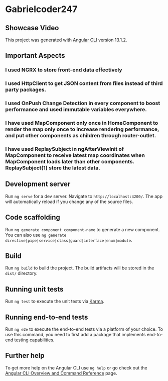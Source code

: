# Gabrielcoder247

## Showcase Video



This project was generated with [Angular CLI](https://github.com/angular/angular-cli) version 13.1.2.


## Important Aspects
### I used NGRX to store front-end data effectively
### I used HttpClient to get JSON content from files instead of third party packages.
### I used OnPush Change Detection in every component to boost performance and used immutable variables everywhere.
### I have used MapComponent only once in HomeComponent to render the map only once to increase rendering performance, and put other components as children through router-outlet.
### I have used ReplaySubject in ngAfterViewInit of MapComponent to receive latest map coordinates when MapComponent loads later than other components. ReplaySubject(1) store the    latest data.

## Development server

Run `ng serve` for a dev server. Navigate to `http://localhost:4200/`. The app will automatically reload if you change any of the source files.

## Code scaffolding

Run `ng generate component component-name` to generate a new component. You can also use `ng generate directive|pipe|service|class|guard|interface|enum|module`.

## Build

Run `ng build` to build the project. The build artifacts will be stored in the `dist/` directory.

## Running unit tests

Run `ng test` to execute the unit tests via [Karma](https://karma-runner.github.io).

## Running end-to-end tests

Run `ng e2e` to execute the end-to-end tests via a platform of your choice. To use this command, you need to first add a package that implements end-to-end testing capabilities.

## Further help

To get more help on the Angular CLI use `ng help` or go check out the [Angular CLI Overview and Command Reference](https://angular.io/cli) page.
